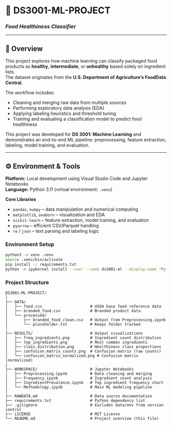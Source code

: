 # 🧠 DS3001-ML-PROJECT  
### *Food Healthiness Classifier*  

---

## 📘 Overview
This project explores how machine learning can classify packaged food products as **healthy**, **intermediate**, or **unhealthy** based solely on ingredient lists.  
The dataset originates from the **U.S. Department of Agriculture’s FoodData Central**.  

The workflow includes:
- Cleaning and merging raw data from multiple sources  
- Performing exploratory data analysis (EDA)  
- Applying labeling heuristics and threshold tuning  
- Training and evaluating a classification model to predict food healthiness  

This project was developed for **DS 3001: Machine Learning** and demonstrates an end-to-end ML pipeline: preprocessing, feature extraction, labeling, model training, and evaluation.

---

## ⚙️ Environment & Tools

**Platform:** Local development using Visual Studio Code and Jupyter Notebooks  
**Language:** Python 3.11 (virtual environment: `.venv`)  

**Core Libraries**
- `pandas`, `numpy` – data manipulation and numerical computing  
- `matplotlib`, `seaborn` – visualization and EDA  
- `scikit-learn` – feature extraction, model training, and evaluation  
- `pyarrow` – efficient CSV/Parquet handling  
- `re` / `json` – text parsing and labeling logic  

### Environment Setup
```bash
python3 -m venv .venv
source .venv/bin/activate
pip install -r requirements.txt
python -m ipykernel install --user --name ds3001-ml --display-name "Python (ds3001-ml)"
```

### Project Structure
```
DS3001-ML-PROJECT/
│
├── DATA/
│   ├── food.csv                     # USDA base food reference data
│   ├── branded_food.csv             # Branded product data
│   └── processed/
│       ├── branded_food_clean.csv   # Output from Preprocessing.ipynb
│       └── placeholder.txt          # Keeps folder tracked
│
├── RESULTS/                         # Output visualizations
│   ├── freq_ingredients.png         # Ingredient count distribution
│   ├── top_ingredients.png          # Most common ingredients
│   ├── class_distribution.png       # Healthiness class proportions
│   ├── confusion_matrix_counts.png  # Confusion matrix (raw counts)
│   └── confusion_matrix_normalized.png # Confusion matrix (normalized)
│
├── WORKSPACE/                       # Jupyter Notebooks
│   ├── Preprocessing.ipynb          # Data cleaning and merging
│   ├── Frequency.ipynb              # Ingredient count analysis
│   ├── IngredientPrevalence.ipynb   # Top ingredient frequency chart
│   └── Methodology.ipynb            # Main ML modeling pipeline
│
├── RAWDATA.md                       # Data source documentation
├── requirements.txt                 # Python dependency list
├── .gitignore                       # Excludes data/env from version control
├── LICENSE                          # MIT License
└── README.md                        # Project overview (this file)
```

